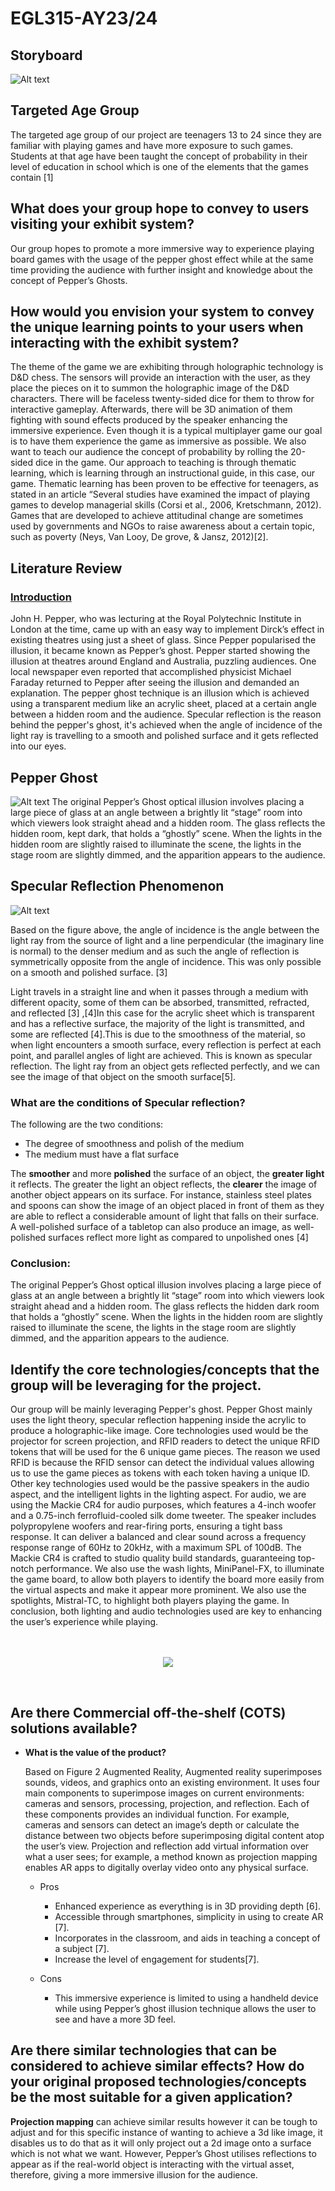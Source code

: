 # EGL315-AY23/24
## **Storyboard**
![Alt text](Assets/storyboard.png)

## **Targeted Age Group**
The targeted age group of our project are teenagers 13 to 24 since they are familiar with playing games and have more exposure to such games. Students at that age have been taught the concept of probability in their level of education in school which is one of the elements that the games contain [1]

## **What does your group hope to convey to users visiting your exhibit system?**
Our group hopes to promote a more immersive way to experience playing board games with the usage of the pepper ghost effect while at the same time providing the audience with further insight and knowledge about the concept of Pepper’s Ghosts.

## **How would you envision your system to convey the unique learning points to your users when interacting with the exhibit system?**

The theme of the game we are exhibiting through holographic technology is D&D chess. The sensors will provide an interaction with the user, as they place the pieces on it to summon the holographic image of the D&D characters. There will be faceless twenty-sided dice for them to throw for interactive gameplay. Afterwards, there will be 3D animation of them fighting with sound effects produced by the speaker enhancing the immersive experience. Even though it is a typical multiplayer game our goal is to have them experience the game as immersive as possible. We also want to teach our audience the concept of probability by rolling the 20-sided dice in the game. Our approach to teaching is through thematic learning, which is learning through an instructional guide, in this case, our game. Thematic learning has been proven to be effective for teenagers, as stated in an article “Several studies have examined the impact of playing games to develop managerial skills (Corsi et al., 2006, Kretschmann, 2012). Games that are developed to achieve attitudinal change are sometimes used by governments and NGOs to raise awareness about a certain topic, such as poverty (Neys, Van Looy, De grove, & Jansz, 2012)[2]. 

## **Literature Review**

### <u>Introduction</u>
John H. Pepper, who was lecturing at the Royal Polytechnic Institute in London at the time, came up with an easy way to implement Dirck’s effect in existing theatres using just a sheet of glass. Since Pepper popularised the illusion, it became known as Pepper’s ghost. Pepper started showing the illusion at theatres around England and Australia, puzzling audiences. One local newspaper even reported that accomplished physicist Michael Faraday returned to Pepper after seeing the illusion and demanded an explanation.
The pepper ghost technique is an illusion which is achieved using a transparent medium like an acrylic sheet, placed at a certain angle between a hidden room and the audience.
Specular reflection is the reason behind the pepper's ghost, it's achieved when the angle of incidence of the light ray is travelling to a smooth and polished surface and it gets reflected into our eyes.
## Pepper Ghost 
![Alt text](Assets/pepper_Ghost.jpg)
The original Pepper’s Ghost optical illusion involves placing a large piece of glass at an angle between a brightly lit “stage” room into which viewers look straight ahead and a hidden room. The glass reflects the hidden room, kept dark, that holds a “ghostly” scene. When the lights in the hidden room are slightly raised to illuminate the scene, the lights in the stage room are slightly dimmed, and the apparition appears to the audience.   
## Specular Reflection Phenomenon
![Alt text](Assets/Specular_Reflection.jpg)

Based on the figure above, the angle of incidence is the angle between the light ray from the source of light and a line perpendicular (the imaginary line is normal) to the denser medium and as such the angle of reflection is symmetrically opposite from the angle of incidence. This was only possible on a smooth and polished surface. [3]

Light travels in a straight line and when it passes through a medium with different opacity, some of them can be absorbed, transmitted, refracted, and reflected  [3] ,[4]In this case for the acrylic sheet which is transparent and has a reflective surface, the majority of the light is transmitted, and some are reflected [4].This is due to the smoothness of the material, so when light encounters a smooth surface, every reflection is perfect at each point, and parallel angles of light are achieved. 
This is known as specular reflection. The light ray from an object gets reflected perfectly, and we can see the image of that object on the smooth surface[5].

### **What are the conditions of Specular reflection?**
The following are the two conditions:

* The degree of smoothness and polish of the medium
* The medium must have a flat surface

The **smoother** and more **polished** the surface of an object, the **greater light** it reflects. The greater the light an object reflects, the **clearer** the image of another object appears on its surface. For instance, stainless steel plates and spoons can show the image of an object placed in front of them as they are able to reflect a considerable amount of light that falls on their surface. A well-polished surface of a tabletop can also produce an image, as well-polished surfaces reflect more light as compared to unpolished ones [4]

### **Conclusion:**  
The original Pepper’s Ghost optical illusion involves placing a large piece of glass at an angle between a brightly lit “stage” room into which viewers look straight ahead and a hidden room. The glass reflects the hidden dark room that holds a “ghostly” scene. When the lights in the hidden room are slightly raised to illuminate the scene, the lights in the stage room are slightly dimmed, and the apparition appears to the audience.

## **Identify the core technologies/concepts that the group will be leveraging for the project.**

Our group will be mainly leveraging Pepper's ghost. Pepper Ghost mainly uses the light theory, specular reflection happening inside the acrylic to produce a holographic-like image.  Core technologies used would be the projector for screen projection, and RFID readers to detect the unique RFID tokens that will be used for the 6 unique game pieces. The reason we used RFID is because the RFID sensor can detect the individual values allowing us to use the game pieces as tokens with each token having a unique ID. 
Other key technologies used would be the passive speakers in the audio aspect, and the intelligent lights in the lighting aspect. For audio, we are using the Mackie CR4 for audio purposes, which features a 4-inch woofer and a 0.75-inch ferrofluid-cooled silk dome tweeter. The speaker includes polypropylene woofers and rear-firing ports, ensuring a tight bass response. It can deliver a balanced and clear sound across a frequency response range of 60Hz to 20kHz, with a maximum SPL of 100dB. The Mackie CR4 is crafted to studio quality build standards, guaranteeing top-notch performance.  We also use the wash lights, MiniPanel-FX, to illuminate the game board, to allow both players to identify the board more easily from the virtual aspects and make it appear more prominent. We also use the spotlights, Mistral-TC, to highlight both players playing the game. In conclusion, both lighting and audio technologies used are key to enhancing the user’s experience while playing.<br><br><br>

<p style="text-align: center;"><img src="Assets/AR.jpg"></p><br>


## **Are there Commercial off-the-shelf (COTS) solutions available?**
  * **What is the value of the product?**

    Based on Figure 2 Augmented Reality, Augmented reality superimposes sounds, videos, and graphics onto an existing environment. It uses four main components to superimpose images on current environments: cameras and sensors, processing, projection, and reflection.
    Each of these components provides an individual function. For example, cameras and sensors can detect an image’s depth or calculate the distance between two objects before superimposing digital content atop the user’s view. Projection and reflection add virtual information over what a user sees; for example, a method known as projection mapping enables AR apps to digitally overlay video onto any physical surface.
    * Pros

        * Enhanced experience as everything is in 3D providing depth [6]. 
        * Accessible through smartphones, simplicity in using to create AR [7].
        * Incorporates in the classroom, and aids in teaching a concept of a subject [7].
        * Increase the level of engagement for students[7].
    * Cons
        * This immersive experience is limited to using a handheld device while using Pepper’s ghost illusion technique allows the user to see and have a more 3D feel.
## **Are there similar technologies that can be considered to achieve similar effects? How do your original proposed technologies/concepts be the most suitable for a given application?**

**Projection mapping** can achieve similar results however it can be tough to adjust and for this specific instance of wanting to achieve a 3d like image, it disables us to do that as it will only project out a 2d image onto a surface which is not what we want. However, Pepper’s Ghost utilises reflections to appear as if the real-world object is interacting with the virtual asset, therefore, giving a more immersive illusion for the audience. 






